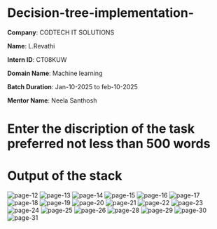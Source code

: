 # Decision-tree-implementation-

**Company**: CODTECH IT SOLUTIONS 

**Name**: L.Revathi

**Intern ID**: CT08KUW

**Domain Name**: Machine learning 

**Batch Duration**: Jan-10-2025 to feb-10-2025

**Mentor Name**: Neela Santhosh 

# Enter the discription of the task preferred not less than 500 words #

# Output of the stack
![page-12](https://github.com/user-attachments/assets/a2edb069-3679-4be6-a101-74b7af2eac8b)
![page-13](https://github.com/user-attachments/assets/e293cd0d-b6c9-4b2b-8d5f-31a21312a56b)
![page-14](https://github.com/user-attachments/assets/840ff93b-0853-49d2-a167-a42a17cfd2ee)
![page-15](https://github.com/user-attachments/assets/015a1805-0699-427a-aa0c-436978517bfe)
![page-16](https://github.com/user-attachments/assets/869bbd3b-691b-4e7c-ba7b-1c3ffd7ced90)
![page-17](https://github.com/user-attachments/assets/714fb56e-4ec8-4b9d-b8f6-c40ff0677d20)
![page-18](https://github.com/user-attachments/assets/e35512c6-73fc-4c9c-be7e-5c0031694193)
![page-19](https://github.com/user-attachments/assets/99ac2e60-9775-4d5c-be23-2af313e878b7)
![page-20](https://github.com/user-attachments/assets/5f8b0e64-cbb2-4fdd-85b4-39c7df9187a6)
![page-21](https://github.com/user-attachments/assets/f01b2469-6c69-4b26-ba81-a67d0a4cfb96)
![page-22](https://github.com/user-attachments/assets/14c0486e-f15c-4e7b-8b8a-5a5f4b91e473)
![page-23](https://github.com/user-attachments/assets/d09c4238-93ff-4d2c-b321-f51ae19ca287)
![page-24](https://github.com/user-attachments/assets/d017a782-3a4c-4cf9-8887-e7c222263d47)
![page-25](https://github.com/user-attachments/assets/edc1ffdc-3441-4750-91a7-c19359132476)
![page-26](https://github.com/user-attachments/assets/e32fb86f-7b26-4dd7-a301-1cbf83c95455)
![page-28](https://github.com/user-attachments/assets/b97f7659-b5e6-49fa-85c8-1069bcef6ede)
![page-29](https://github.com/user-attachments/assets/e05b6bc8-1192-425d-9ca4-bf6354c0e686)
![page-30](https://github.com/user-attachments/assets/fca6b929-2b08-45bc-b4d7-531f1c8a5165)
![page-31](https://github.com/user-attachments/assets/e42a9af3-4a8a-45f7-afd1-97c334555951)
